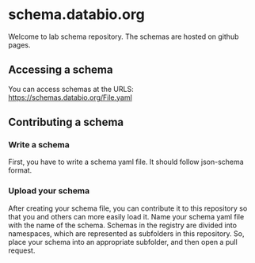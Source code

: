 # schema.databio.org

Welcome to lab schema repository. The schemas are hosted on github pages. 

## Accessing a schema

You can access schemas at the URLS: https://schemas.databio.org/File.yaml

## Contributing a schema

### Write a schema 

First, you have to write a schema yaml file. It should follow json-schema format.

### Upload your schema

After creating your schema file, you can contribute it to this repository so that you and others can more easily load it.  Name your schema yaml file with the name of the schema. Schemas in the registry are divided into namespaces, which are represented as subfolders in this repository. So, place your schema into an appropriate subfolder, and then open a pull request.



